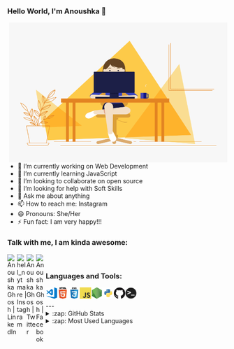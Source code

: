 ### Hello World, I'm Anoushka  👋

<img align="right" alt="GIF" src="https://github.com/Anoushka-Ghosh/Anoushka-Ghosh/blob/main/code.gif?raw=true" width="500" height="320" />


- 🔭 I’m currently working on Web Development
- 🌱 I’m currently learning JavaScript
- 👯 I’m looking to collaborate on open source
- 🤔 I’m looking for help with Soft Skills
- 💬 Ask me about anything
- 📫 How to reach me: Instagram
- 😄 Pronouns: She/Her
- ⚡ Fun fact: I am very happy!!!






### Talk with me, I am kinda awesome:
[<img align="left" alt="Anoushka Ghosh | LinkedIn" width="22px" src="https://cdn.jsdelivr.net/npm/simple-icons@v3/icons/linkedin.svg" />][linkedin]
[<img align="left" alt="hell_nytmare | Instagram" width="22px" src="https://cdn.jsdelivr.net/npm/simple-icons@v3/icons/instagram.svg" />][instagram]
[<img align="left" alt="Anoushka Ghosh | Twitter" width="22px" src="https://cdn.jsdelivr.net/npm/simple-icons@v3/icons/twitter.svg" />][twitter]
<img align="left" alt="Anoushka Ghosh | Facebook" width="22px" src="https://cdn.jsdelivr.net/npm/simple-icons@v3/icons/facebook.svg" />

<br />

### Languages and Tools:

<img align="left" alt="Visual Studio Code" width="26px" src="https://raw.githubusercontent.com/github/explore/80688e429a7d4ef2fca1e82350fe8e3517d3494d/topics/visual-studio-code/visual-studio-code.png" />
<img align="left" alt="HTML5" width="26px" src="https://raw.githubusercontent.com/github/explore/80688e429a7d4ef2fca1e82350fe8e3517d3494d/topics/html/html.png" />
<img align="left" alt="CSS3" width="26px" src="https://raw.githubusercontent.com/github/explore/80688e429a7d4ef2fca1e82350fe8e3517d3494d/topics/css/css.png" />
<img align="left" alt="JavaScript" width="26px" src="https://raw.githubusercontent.com/github/explore/80688e429a7d4ef2fca1e82350fe8e3517d3494d/topics/javascript/javascript.png" />
<img align="left" alt="Node.js" width="26px" src="https://raw.githubusercontent.com/github/explore/80688e429a7d4ef2fca1e82350fe8e3517d3494d/topics/nodejs/nodejs.png" />
<img align="left" alt="python" width="26px" src="https://raw.githubusercontent.com/github/explore/80688e429a7d4ef2fca1e82350fe8e3517d3494d/topics/python/python.png" />
<img align="left" alt="GitHub" width="26px" src="https://raw.githubusercontent.com/github/explore/78df643247d429f6cc873026c0622819ad797942/topics/github/github.png" />
<img align="left" alt="Terminal" width="26px" src="https://raw.githubusercontent.com/github/explore/80688e429a7d4ef2fca1e82350fe8e3517d3494d/topics/terminal/terminal.png" />

<br />
<br />
---

<details>
  <summary>:zap: GitHub Stats</summary>

  <img align="left" alt="Anoushka's GitHub Stats" src="https://github-readme-stats.vercel.app/api?username=Anoushka-Ghosh&show_icons=true&hide_border=true" />

</details>

<details>
  <summary>:zap: Most Used Languages</summary>

<img align="left" alt="Anoushka's GitHub Top Languages" src="https://github-readme-stats.vercel.app/api/top-langs/?username=Anoushka-Ghosh" />

</details>


[instagram]: https://www.instagram.com/hell_nytmare/
[linkedin]: https://www.linkedin.com/in/anoushka-ghosh-0689b2191/
[twitter]: https://twitter.com/_Anoushka_Ghosh
[facebbok]: https://www.facebook.com/anoushka.ghosh.773/
